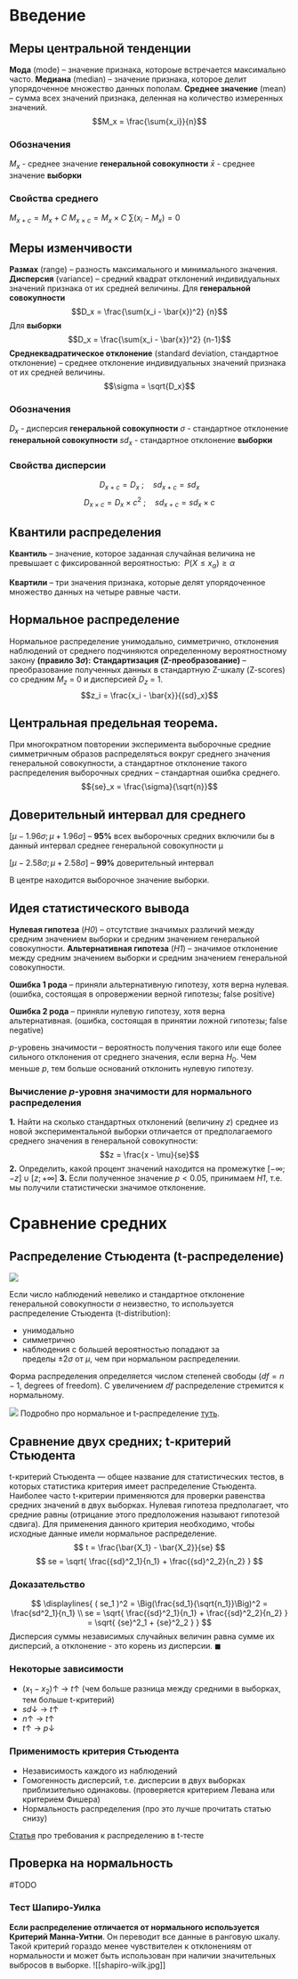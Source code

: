 # Введение
## Меры центральной тенденции
**Мода** (mode) – значение признака, котороые встречается максимально часто.
**Медиана** (median) – значение признака, которое делит упорядоченное множество данных пополам.
**Среднее значение** (mean) – сумма всех значений признака, деленная на количество измеренных значений.
$$M_x = \frac{\sum{x_i}}{n}$$
### Обозначения
$M_x$ - среднее значение **генеральной совокупности**
$\bar{x}$ - среднее значение **выборки**
### Свойства среднего
$M_{x+c} = M_x + C$
$M_{x \times c} = M_x \times C$
$\sum{(x_i - M_x)} = 0$
## Меры изменчивости
**Размах** (range) – разность максимального и минимального значения.
**Дисперсия** (variance) – средний квадрат отклонений индивидуальных значений признака от их средней величины.
Для **генеральной совокупности**  $$D_x = \frac{\sum(x_i - \bar{x})^2} {n}$$
Для **выборки** $$D_x = \frac{\sum(x_i - \bar{x})^2} {n-1}$$
**Среднеквадратическое отклонение** (standard deviation, стандартное отклонение) – среднее отклонение индивидуальных значений признака от их средней величины.
$$\sigma = \sqrt{D_x}$$
### Обозначения
$D_x$ - дисперсия **генеральной совокупности**
$\sigma$ - стандартное отклонение **генеральной совокупности**
$sd_x$ - стандартное отклонение **выборки**
### Свойства дисперсии
$$D_{x+c} = D_x
\ ; \quad
sd_{x+c} = sd_x$$
$$D_{x \times c} = D_x \times c^2
\ ; \quad
sd_{x+c} = sd_x \times c$$
## Квантили распределения
**Квантиль** – значение, которое заданная случайная величина не превышает с фиксированной вероятностью:  $P(X\le x_\alpha) \ge \alpha$

**Квартили** – три значения признака, которые делят упорядоченное множество данных на четыре равные части.
## Нормальное распределение
Нормальное распределение унимодально, симметрично, отклонения наблюдений от среднего подчиняются определенному вероятностному закону **(правило 3$\sigma$):**
**Стандартизация (Z-преобразование)** – преобразование полученных данных в стандартную Z-шкалу (Z-scores) со средним $M_z$ = 0 и дисперсией $D_z$ = 1.
$$z_i = \frac{x_i - \bar{x}}{{sd}_x}$$
## Центральная предельная теорема. 
При многократном повторении эксперимента выборочные средние симметричным образов распределяться вокруг среднего значения генеральной совокупности, а стандартное отклонение такого распределения выборочных средних – стандартная ошибка среднего.
$${se}_x = \frac{\sigma}{\sqrt{n}}$$
## Доверительный интервал для  среднего
$\left[ \mu - 1.96 \sigma; \mu + 1.96 \sigma \right]$ – **95%** всех выборочных средних включили бы в данный интервал среднее генеральной совокупности μ

$\left[ \mu - 2.58\sigma; \mu + 2.58\sigma \right]$ – **99%** доверительный интервал

В центре находится выборочное значение выборки.

## Идея статистического вывода
**Нулевая гипотеза** (*H0*) – отсутствие значимых различий между средним значением выборки и средним значением генеральной совокупности.
**Альтернативная гипотеза** (*H1*) – значимое отклонение между средним значением выборки и средним значением генеральной совокупности.

**Ошибка 1 рода** – приняли альтернативную гипотезу, хотя верна нулевая.
(ошибка, состоящая в опровержении верной гипотезы; false positive)

**Ошибка 2 рода** – приняли нулевую гипотезу, хотя верна альтернативная.
(ошибка, состоящая в принятии ложной гипотезы; false negative)

$p$-уровень значимости – вероятность получения такого или еще более сильного отклонения от среднего значения, если верна $H_0$. Чем меньше $p$, тем больше оснований отклонить нулевую гипотезу.

### Вычисление $p$-уровня значимости для нормального распределения
**1.** Найти на сколько стандартных отклонений (величину $z$) среднее из новой экспериментальной выборки отличается от предполагаемого среднего значения в генеральной совокупности: 
$$z = \frac{x - \mu}{se}$$
**2.** Определить, какой процент значений находится на промежутке $\left[-\infty ; -z\right]\cup \left[z ; +\infty \right]$
**3.** Если полученное значение $p< 0.05$, принимаем *H1*, т.е. мы получили статистически значимое отклонение.

# Сравнение средних
## Распределение Стьюдента (t-распределение)
![](figures/xkcd.png)

Если число наблюдений невелико и стандартное отклонение генеральной совокупности σ неизвестно, то используется распределение Стьюдента (t-distribution): 
* унимодально
* симметрично
* наблюдения с большей вероятностью попадают за пределы $\pm 2 \sigma$ от $\mu$, чем при нормальном распределении.

Форма распределения определяется числом степеней свободы ($df = n-1$, degrees of freedom).
С увеличением $df$ распределение стремится к нормальному.

![](figures/tdf.png)
Подробно про нормальное и t-распределение [туть](normalAndT.md).

## Сравнение двух средних; t-критерий Стьюдента
t-критерий Стьюдента — общее название для статистических тестов, в которых статистика критерия имеет распределение Стьюдента. Наиболее часто t-критерии применяются для проверки равенства средних значений в двух выборках. Нулевая гипотеза предполагает, что средние равны (отрицание этого предположения называют гипотезой сдвига). Для применения данного критерия необходимо, чтобы исходные данные имели нормальное распределение.
$$
	t = \frac{\bar{X_1} - \bar{X_2}}{se} 
$$
$$
	se = \sqrt{ \frac{{sd}^2_1}{n_1} + \frac{{sd}^2_2}{n_2} }
$$

### Доказательство
$$
\displaylines{
	( se_1 )^2 = \Big(\frac{sd_1}{\sqrt{n_1}}\Big)^2 = 
	\frac{sd^2_1}{n_1}
	\\
	se = \sqrt{ \frac{{sd}^2_1}{n_1} + \frac{{sd}^2_2}{n_2} } = 
	\sqrt{ {se}^2_1 + {se}^2_2 }
}
$$
Дисперсия суммы независимых случайных величин равна сумме их дисперсий, а отклонение - это корень из дисперсии. $\blacksquare$
### Некоторые зависимости
-   $(x_1-x_2)$↑ → $t$↑ (чем больше разница между средними в выборках, тем больше t-критерий)
-   $sd$↓ → $t$↑
-   $n$↑ → $t$↑
-   $t$↑ → $p$↓

### Применимость критерия Стьюдента
- Независимость каждого из наблюдений
- Гомогенность дисперсий, т.е. дисперсии в двух выборках приблизительно одинаковы. (проверяется критерием Левана или критерием Фишера)
- Нормальность распределения (про это лучше прочитать статью снизу)

[Статья](https://koch-kir.medium.com/%D0%B8%D1%81%D1%82%D0%BE%D1%80%D0%B8%D1%8F-%D0%BE%D0%B4%D0%BD%D0%BE%D0%B3%D0%BE-%D0%BE%D0%B1%D0%BC%D0%B0%D0%BD%D0%B0-%D0%B8%D0%BB%D0%B8-%D1%82%D1%80%D0%B5%D0%B1%D0%BE%D0%B2%D0%B0%D0%BD%D0%B8%D1%8F-%D0%BA-%D1%80%D0%B0%D1%81%D0%BF%D1%80%D0%B5%D0%B4%D0%B5%D0%BB%D0%B5%D0%BD%D0%B8%D1%8E-%D0%B2-%D1%81%D1%82%D0%B0%D1%82%D0%B8%D1%81%D1%82%D0%B8%D1%87%D0%B5%D1%81%D0%BA%D0%B8%D1%85-%D1%82%D0%B5%D1%81%D1%82%D0%B0%D1%85-55139a5558d) про требования к распределению в t-тесте

## Проверка на нормальность
#TODO
###  Тест Шапиро-Уилка
**Если распределение отличается от нормального используется Критерий Манна-Уитни**. Он переводит все данные в ранговую шкалу. Такой критерий гораздо менее чувствителен к отклонениям от нормальности и может быть использован при наличии значительных выбросов в выборке.
![[shapiro-wilk.jpg]]